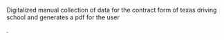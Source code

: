 Digitalized manual collection of data for the contract form of texas driving school and generates a pdf for the user

.








